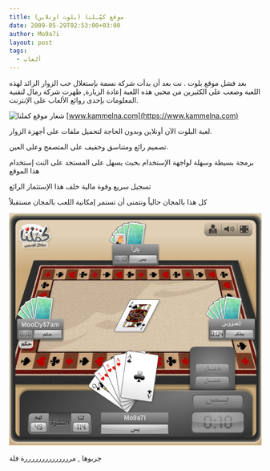 ```yaml
---
title: موقع كمِّـلنا (بلوت اونلاين)
date: 2009-05-29T02:53:00+03:00
author: Mo9a7i
layout: post
tags:
  - ألعاب
---
```

بعد فشل موقع بلوت . نت بعد أن بدأت شركة نسمة بإستغلال حب الزوار الزائد لهذه اللعبة وصعب على الكثيرين من محبي هذه اللعبة إعادة الزيارة, ظهرت شركة رمال لتقنية المعلومات بإحدى روائع الألعاب على الإنترنت.

![شعار موقع كملنا](https://www.kammelna.com/kimages/kam_logo.png)
[www.kammelna.com](https://www.kammelna.com)

لعبة البلوت الآن أونلاين وبدون الحاجة لتحميل ملفات على أجهزة الزوار.

تصميم رائع ومتناسق وخفيف على المتصفح وعلى العين.

برمجة بسيطة وسهلة لواجهة الإستخدام بحيث يسهل على المستجد على النت إستخدام هذا الموقع

تسجيل سريع وقوة مالية خلف هذا الإستثمار الرائع

كل هذا بالمجان حالياً ونتمنى أن تستمر إمكانية اللعب بالمجان مستقبلاً

![صورة جلسة البلوت](/assets/files/2009/05/kamellna.jpg)

جربوها , مررررررررررررررة فلة
